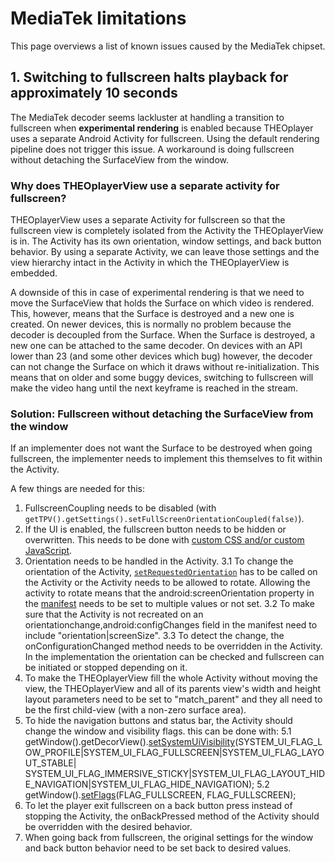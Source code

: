 # MediaTek limitations

This page overviews a list of known issues caused by the MediaTek chipset.

## 1. Switching to fullscreen halts playback for approximately 10 seconds

The MediaTek decoder seems lackluster at handling a transition to fullscreen when **experimental rendering** is enabled because THEOplayer uses a separate Android Activity for fullscreen. Using the default rendering pipeline does not trigger this issue. A workaround is doing fullscreen without detaching the SurfaceView from the window.

### Why does THEOplayerView use a separate activity for fullscreen?

THEOplayerView uses a separate Activity for fullscreen so that the fullscreen view is completely isolated from the Activity the THEOplayerView is in.
The Activity has its own orientation, window settings, and back button behavior.
By using a separate Activity, we can leave those settings and the view hierarchy intact in the Activity in which the THEOplayerView is embedded.

A downside of this in case of experimental rendering is that we need to move the SurfaceView that holds the Surface on which video is rendered.
This, however, means that the Surface is destroyed and a new one is created.
On newer devices, this is normally no problem because the decoder is decoupled from the Surface.
When the Surface is destroyed, a new one can be attached to the same decoder.
On devices with an API lower than 23 (and some other devices which bug) however, the decoder can not change the Surface on which it draws without re-initialization.
This means that on older and some buggy devices, switching to fullscreen will make the video hang until the next keyframe is reached in the stream.

### Solution: Fullscreen without detaching the SurfaceView from the window

If an implementer does not want the Surface to be destroyed when going fullscreen, the implementer needs to implement this themselves to fit within the Activity.

A few things are needed for this:

1. FullscreenCoupling needs to be disabled (with `getTPV().getSettings().setFullScreenOrientationCoupled(false)`).
2. If the UI is enabled, the fullscreen button needs to be hidden or overwritten. This needs to be done with [custom CSS and/or custom JavaScript](../../version-v4/faq/01-how-to-add-css-or-javascript-files-to-android-ios.md).
3. Orientation needs to be handled in the Activity.
   3.1 To change the orientation of the Activity, [`setRequestedOrientation`](<https://developer.android.com/reference/android/app/Activity.html#setRequestedOrientation(int)>) has to be called on the Activity or the Activity needs to be allowed to rotate. Allowing the activity to rotate means that the android:screenOrientation property in the [manifest](https://developer.android.com/guide/topics/manifest/manifest-intro) needs to be set to multiple values or not set.
   3.2 To make sure that the Activity is not recreated on an orientationchange,android:configChanges field in the manifest need to include "orientation|screenSize".
   3.3 To detect the change, the onConfigurationChanged method needs to be overridden in the Activity. In the implementation the orientation can be checked and fullscreen can be initiated or stopped depending on it.
4. To make the THEOplayerView fill the whole Activity without moving the view, the THEOplayerView and all of its parents view's width and height layout parameters need to be set to "match_parent" and they all need to be the first child-view (with a non-zero surface area).
5. To hide the navigation buttons and status bar, the Activity should change the window and visibility flags. this can be done with:
   5.1 getWindow().getDecorView().[setSystemUiVisibility](<https://developer.android.com/reference/android/view/View#setSystemUiVisibility(int)>)(SYSTEM_UI_FLAG_LOW_PROFILE|SYSTEM_UI_FLAG_FULLSCREEN|SYSTEM_UI_FLAG_LAYOUT_STABLE| SYSTEM_UI_FLAG_IMMERSIVE_STICKY|SYSTEM_UI_FLAG_LAYOUT_HIDE_NAVIGATION|SYSTEM_UI_FLAG_HIDE_NAVIGATION);
   5.2 getWindow().[setFlags](<https://developer.android.com/reference/android/view/Window.html#setFlags(int,%20int)>)(FLAG_FULLSCREEN, FLAG_FULLSCREEN);
6. To let the player exit fullscreen on a back button press instead of stopping the Activity, the onBackPressed method of the Activity should be overridden with the desired behavior.
7. When going back from fullscreen, the original settings for the window and back button behavior need to be set back to desired values.
